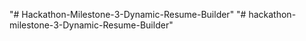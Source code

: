 "# Hackathon-Milestone-3-Dynamic-Resume-Builder" 
"# hackathon-milestone-3-Dynamic-Resume-Builder" 

